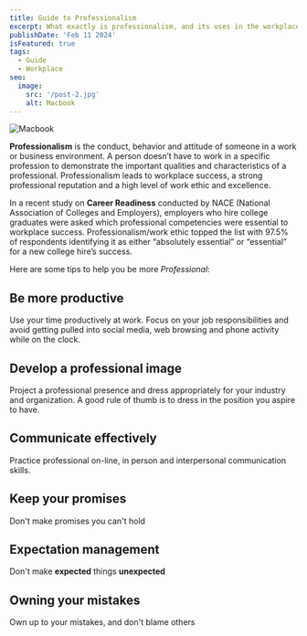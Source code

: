 ```yaml
---
title: Guide to Professionalism
excerpt: What exactly is professionalism, and its uses in the workplace. Being professional and understanding/using it correctly will be a huge factor in your future career.
publishDate: 'Feb 11 2024'
isFeatured: true
tags:
  - Guide
  - Workplace
seo:
  image:
    src: '/post-2.jpg'
    alt: Macbook
---
```


![Macbook](/post-2.jpg)

**Professionalism** is the conduct, behavior and attitude of someone in a work or business environment. A person doesn’t have to work in a specific profession to demonstrate the important qualities and characteristics of a professional. Professionalism leads to workplace success, a strong professional reputation and a high level of work ethic and excellence.

In a recent study on **Career Readiness** conducted by NACE (National Association of Colleges and Employers), employers who hire college graduates were asked which professional competencies were essential to workplace success. Professionalism/work ethic topped the list with 97.5% of respondents identifying it as either “absolutely essential” or “essential” for a new college hire’s success.

Here are some tips to help you be more _Professional_:

## Be more productive

Use your time productively at work. Focus on your job responsibilities and avoid getting pulled into social media, web browsing and phone activity while on the clock.

## Develop a professional image

Project a professional presence and dress appropriately for your industry and organization. A good rule of thumb is to dress in the position you aspire to have.

## Communicate effectively

Practice professional on-line, in person and interpersonal communication skills.

## Keep your promises

Don't make promises you can't hold

## Expectation management

Don't make **expected** things **unexpected**

## Owning your mistakes

Own up to your mistakes, and don't blame others
